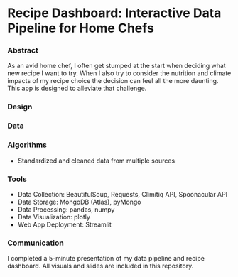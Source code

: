 # Recipe Dashboard: Interactive Data Pipeline for Home Chefs

### Abstract
As an avid home chef, I often get stumped at the start when deciding what new recipe I want to try. When I also try to consider the nutrition and climate impacts of my recipe choice the decision can feel all the more daunting. This app is designed to alleviate that challenge. 

### Design

### Data

### Algorithms
- Standardized and cleaned data from multiple sources

### Tools
- Data Collection: BeautifulSoup, Requests, Climitiq API, Spoonacular API
- Data Storage: MongoDB (Atlas), pyMongo
- Data Processing: pandas, numpy
- Data Visualization: plotly
- Web App Deployment: Streamlit

### Communication
I completed a 5-minute presentation of my data pipeline and recipe dashboard. All visuals and slides are included in this repository.
